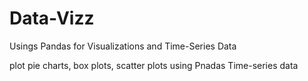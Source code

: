 # Data-Vizz


Usings Pandas for Visualizations and Time-Series Data

plot pie charts, box plots, scatter plots using Pnadas
Time-series data
